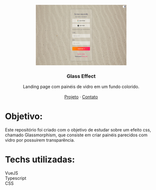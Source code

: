 <p align="center">
  <a href="http://www.freepik.com">
    <img src="./public/images/view.png" alt="Logo" width="300" height="200">
  </a>

  <h3 align="center">Glass Effect</h3>

  <p align="center">
     Landing page com painéis de vidro em um fundo colorido.
       <br />
    <br />
    <a href="https://glass-effect-nicolycunha.netlify.app/">Projeto</a>
    ·
    <a href="https://www.linkedin.com/in/nicoly-oliveira-da-cunha/">Contato</a>
  </p>
</p>

# Objetivo:
Este repositório foi criado com o objetivo de estudar sobre um efeito css, chamado Glassmorphism, que consiste em criar painéis parecidos com vidro por possuirem transparência.

# Techs utilizadas: 
VueJS<br>
Typescript<br>
CSS<br>

